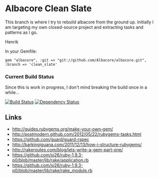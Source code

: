 # Albacore Clean Slate

This branch is where I try to rebuild albacore from the
ground up. Initially I am targeting my own closed-source
project and extracting tasks and patterns as I go.

Henrik

In your Gemfile:

`gem "albacore", :git => "git://github.com/Albacore/albacore.git", :branch => 'clean_slate'`


### Current Build Status

Since this is work in progress, I don't mind breaking the build once in a while...

[![Build Status](https://secure.travis-ci.org/Albacore/albacore.png?branch=clean_slate)](http://travis-ci.org/Albacore/albacore)
[![Dependency Status](https://gemnasium.com/Albacore/albacore.png)](https://gemnasium.com/Albacore/albacore)

## Links

 * http://guides.rubygems.org/make-your-own-gem/
 * http://postmodern.github.com/2012/05/22/rubygems-tasks.html
 * https://github.com/guard/guard-rspec
 * http://barkingiguana.com/2011/12/13/how-i-structure-rubygems/
 * http://rakeroutes.com/blog/lets-write-a-gem-part-one/
 * https://github.com/sj26/ruby-1.9.3-p0/blob/master/lib/rake/application.rb
 * https://github.com/sj26/ruby-1.9.3-p0/blob/master/lib/rake/rake_module.rb
